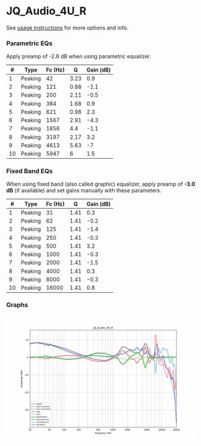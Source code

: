# JQ_Audio_4U_R
See [usage instructions](https://github.com/jaakkopasanen/AutoEq#usage) for more options and info.

### Parametric EQs
Apply preamp of -2.8 dB when using parametric equalizer.

|   # | Type    |   Fc (Hz) |    Q |   Gain (dB) |
|-----|---------|-----------|------|-------------|
|   1 | Peaking |        42 | 3.23 |         0.9 |
|   2 | Peaking |       121 | 0.88 |        -1.1 |
|   3 | Peaking |       200 | 2.11 |        -0.5 |
|   4 | Peaking |       384 | 1.68 |         0.9 |
|   5 | Peaking |       621 | 0.98 |         2.3 |
|   6 | Peaking |      1567 | 2.91 |        -4.3 |
|   7 | Peaking |      1856 | 4.4  |        -1.1 |
|   8 | Peaking |      3197 | 2.17 |         3.2 |
|   9 | Peaking |      4613 | 5.63 |        -7   |
|  10 | Peaking |      5947 | 6    |         1.5 |

### Fixed Band EQs
When using fixed band (also called graphic) equalizer, apply preamp of **-3.0 dB** (if available) and set gains manually with these parameters.

|   # | Type    |   Fc (Hz) |    Q |   Gain (dB) |
|-----|---------|-----------|------|-------------|
|   1 | Peaking |        31 | 1.41 |         0.3 |
|   2 | Peaking |        62 | 1.41 |        -0.2 |
|   3 | Peaking |       125 | 1.41 |        -1.4 |
|   4 | Peaking |       250 | 1.41 |        -0.3 |
|   5 | Peaking |       500 | 1.41 |         3.2 |
|   6 | Peaking |      1000 | 1.41 |        -0.3 |
|   7 | Peaking |      2000 | 1.41 |        -1.5 |
|   8 | Peaking |      4000 | 1.41 |         0.3 |
|   9 | Peaking |      8000 | 1.41 |        -0.3 |
|  10 | Peaking |     16000 | 1.41 |         0.8 |

### Graphs
![](./JQ_Audio_4U_R.png)
